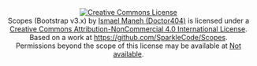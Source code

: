 
<center><a rel="license" href="http://creativecommons.org/licenses/by-nc/4.0/"><img alt="Creative Commons License" style="border-width:0" src="https://i.creativecommons.org/l/by-nc/4.0/88x31.png" /></a><br /><span xmlns:dct="http://purl.org/dc/terms/" property="dct:title">Scopes (Bootstrap v3.x)</span> by <a xmlns:cc="http://creativecommons.org/ns#" href="http://github.com/SparkleCode" property="cc:attributionName" rel="cc:attributionURL">Ismael Maneh (Doctor404)</a> is licensed under a <a rel="license" href="http://creativecommons.org/licenses/by-nc/4.0/">Creative Commons Attribution-NonCommercial 4.0 International License</a>.<br />Based on a work at <a xmlns:dct="http://purl.org/dc/terms/" href="https://github.com/SparkleCode/Scopes" rel="dct:source">https://github.com/SparkleCode/Scopes</a>.<br />Permissions beyond the scope of this license may be available at <a xmlns:cc="http://creativecommons.org/ns#" href="Not available" rel="cc:morePermissions">Not available</a>.</center>